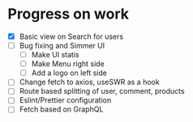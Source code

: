 # Progress on work

- [x]   Basic view on Search for users
- [ ]   Bug fixing and Simmer UI
    - [ ] Make UI statis
    - [ ] Make Menu right side
    - [ ] Add a logo on left side
- [ ]   Change fetch to axios, useSWR as a hook
- [ ]   Route based splitting of user, comment, products
- [ ]   Eslint/Prettier configuration
- [ ]   Fetch based on GraphQL

